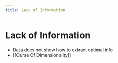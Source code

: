 ```yaml
---
title: Lack of Information
---
```


# Lack of Information
- Data does not show how to extract optimal info
- [[Curse Of Dimensionality]]










